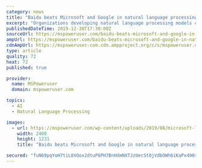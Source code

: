 ```yaml
---
category: news
title: "Baidu beats Microsoft and Google in natural language processing competition"
excerpt: "Organizations developing natural language processing models can evaluate their models using this benchmark. Until recently, Microsoft’s MT-DNN-SMART model was at the top of GLUE leaderboard followed by Google’s T3. Now, China’s Baidu has beaten both Microsoft and Google with its ERNIE (Enhanced Representation through kNowledge IntEgration ..."
publishedDateTime: 2019-12-30T17:30:00Z
sourceUrl: https://mspoweruser.com/baidu-beats-microsoft-and-google-in-natural-language-processing-competition/
ampUrl: https://mspoweruser.com/baidu-beats-microsoft-and-google-in-natural-language-processing-competition/amp/
cdnAmpUrl: https://mspoweruser-com.cdn.ampproject.org/c/s/mspoweruser.com/baidu-beats-microsoft-and-google-in-natural-language-processing-competition/amp/
type: article
quality: 72
heat: 72
published: true

provider:
  name: MSPoweruser
  domain: mspoweruser.com

topics:
  - AI
  - Natural Language Processing

images:
  - url: https://mspoweruser.com/wp-content/uploads/2019/08/microsoft-logo-block.jpg
    width: 2400
    height: 1231
    title: "Baidu beats Microsoft and Google in natural language processing competition"

secured: "fuN69pqYoH7tiL8VOox2dtuP6PH7BnHdmNXTJzUecSt0jVdbOWh6iKaPx49Os05hoAhrF7Njl9yYTurmP3tjFziVERlRypPkQGopNYUIlCggRwFCD/FURi8LJlCQxACXE2JJe/lK+hVJ0toPuswcLCm5/7MFbSTnhLHE7Mh9ozSsIz0oZxJGswoplrLtnk77DE6abgonEME6T6eGTylTyuKxuszBKf22FWh2Uxi25HpdZriNyA2zgTmg5A3R4bEHK/ppv8go06NXnABnIlebHJbZHWfLBuxP38sM4DPAHSD7/Zwl9iWXDvrA8mQON8nW;Sct5EYFhH1wBajZ69XcBRA=="
---
```


